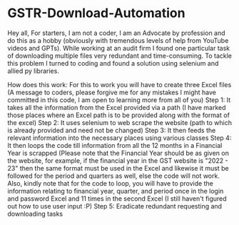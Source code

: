 # GSTR-Download-Automation
Hey all, 
For starters, I am not a coder, I am an Advocate by profession and do this as a hobby (obviously with tremendous levels of help from YouTube videos and GPTs). 
While working at an audit firm I found one particular task of downloading multiple files very redundant and time-consuming. 
To tackle this problem I turned to coding and found a solution using selenium and allied py libraries.

How does this work:
For this to work you will have to create three Excel files (A message to coders, please forgive me for any mistakes I might have committed in this code, I am open to learning more from all of you)
Step 1: It takes all the information from the Excel provided via a path (I have marked those places where an Excel path is to be provided along with the format of the excel)
Step 2: It uses selenium to web scrape the website (path to which is already provided and need not be changed)
Step 3: It then feeds the relevant information into the necessary places using various classes
Step 4: It then loops the code till information from all the 12 months in a Financial Year is scrapped (Please note that the Financial Year should be as given on the website, for example, if the financial year in the GST website is "2022 - 23" then the same format must be used in the Excel and likewise it must be followed for the period and quarters as well, else the code will not work. Also, kindly note that for the code to loop, you will have to provide the information relating to financial year, quarter, and period once in the login and password Excel and 11 times in the second Excel (I still haven't figured out how to use user input :P)
Step 5: Eradicate redundant requesting and downloading tasks
